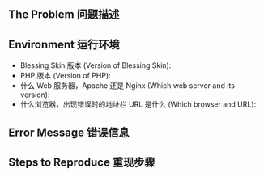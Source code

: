 <!-- 在提交一个新 issue 前，请先阅读以下内容： -->
<!-- Before opening a new issue, please make sure to READ the articles below: -->
<!-- * FAQ 常见问题：     https://git.io/fjRtn -->
<!-- * 报告问题的正确姿势：https://git.io/fjRtc -->

<!-- 把下面模板中的占位文字删除，并按照你的情况认真填写，谢谢 -->
<!-- Please remove the placeholders and fill in the template according to your situation. -->

## The Problem 问题描述



## Environment 运行环境

- Blessing Skin 版本 (Version of Blessing Skin):
- PHP 版本 (Version of PHP):
- 什么 Web 服务器，Apache 还是 Nginx (Which web server and its version):
- 什么浏览器，出现错误时的地址栏 URL 是什么 (Which browser and URL):

## Error Message 错误信息

<!-- 出现错误时的提示，请把它贴上来（截图或文本） -->
<!-- Paste the error message or a screenshot here. -->

## Steps to Reproduce 重现步骤

<!-- Tell us how to reproduce this issue. -->
<!-- 详细描述你出错前的操作步骤 -->
